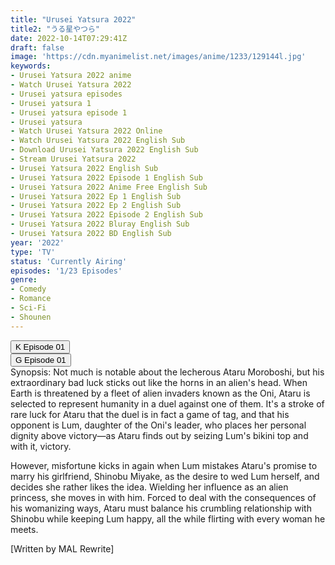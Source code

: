 ```yaml
---
title: "Urusei Yatsura 2022"
title2: "うる星やつら"
date: 2022-10-14T07:29:41Z
draft: false
image: 'https://cdn.myanimelist.net/images/anime/1233/129144l.jpg'
keywords:
- Urusei Yatsura 2022 anime
- Watch Urusei Yatsura 2022
- Urusei yatsura episodes
- Urusei yatsura 1
- Urusei yatsura episode 1
- Urusei yatsura
- Watch Urusei Yatsura 2022 Online
- Watch Urusei Yatsura 2022 English Sub
- Download Urusei Yatsura 2022 English Sub
- Stream Urusei Yatsura 2022
- Urusei Yatsura 2022 English Sub
- Urusei Yatsura 2022 Episode 1 English Sub
- Urusei Yatsura 2022 Anime Free English Sub
- Urusei Yatsura 2022 Ep 1 English Sub
- Urusei Yatsura 2022 Ep 2 English Sub
- Urusei Yatsura 2022 Episode 2 English Sub
- Urusei Yatsura 2022 Bluray English Sub
- Urusei Yatsura 2022 BD English Sub
year: '2022'
type: 'TV'
status: 'Currently Airing'
episodes: '1/23 Episodes'
genre:
- Comedy
- Romance
- Sci-Fi
- Shounen
---
```


<div class="d-g gg-10">
<div class="d-g gg-5 gtc-r ai-c">
<button onclick="window.open('?kwf=anime/UruseiYatsura/Urusei Yatsura (2022) - 01','_blank')">K Episode 01</button>
</div>
<div class="d-g gg-5 gtc-r ai-c">
<button onclick="window.open('?gog=urusei-yatsura-2022-episode-1','_blank')">G Episode 01</button>
</div>
</div>
<div class="bc-1 p-5 d-g gg-5">Synopsis: Not much is notable about the lecherous Ataru Moroboshi, but his extraordinary bad luck sticks out like the horns in an alien's head. When Earth is threatened by a fleet of alien invaders known as the Oni, Ataru is selected to represent humanity in a duel against one of them. It's a stroke of rare luck for Ataru that the duel is in fact a game of tag, and that his opponent is Lum, daughter of the Oni's leader, who places her personal dignity above victory—as Ataru finds out by seizing Lum's bikini top and with it, victory.

However, misfortune kicks in again when Lum mistakes Ataru's promise to marry his girlfriend, Shinobu Miyake, as the desire to wed Lum herself, and decides she rather likes the idea. Wielding her influence as an alien princess, she moves in with him. Forced to deal with the consequences of his womanizing ways, Ataru must balance his crumbling relationship with Shinobu while keeping Lum happy, all the while flirting with every woman he meets.

[Written by MAL Rewrite]
</div>